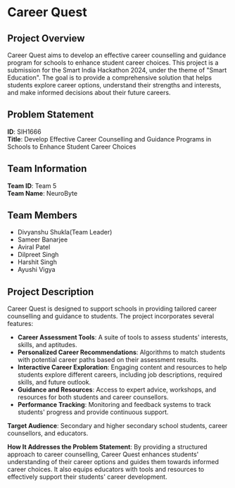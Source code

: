# Career Quest

## Project Overview

Career Quest aims to develop an effective career counselling and guidance program for schools to enhance student career choices. This project is a submission for the Smart India Hackathon 2024, under the theme of "Smart Education". The goal is to provide a comprehensive solution that helps students explore career options, understand their strengths and interests, and make informed decisions about their future careers.

## Problem Statement

**ID**: SIH1666  
**Title**: Develop Effective Career Counselling and Guidance Programs in Schools to Enhance Student Career Choices

## Team Information

**Team ID**: Team 5  
**Team Name**: NeuroByte

## Team Members

- Divyanshu Shukla(Team Leader)
- Sameer Banarjee
- Aviral Patel
- Dilpreet Singh
- Harshit Singh
- Ayushi Vigya

## Project Description

Career Quest is designed to support schools in providing tailored career counselling and guidance to students. The project incorporates several features:

- **Career Assessment Tools**: A suite of tools to assess students' interests, skills, and aptitudes.
- **Personalized Career Recommendations**: Algorithms to match students with potential career paths based on their assessment results.
- **Interactive Career Exploration**: Engaging content and resources to help students explore different careers, including job descriptions, required skills, and future outlook.
- **Guidance and Resources**: Access to expert advice, workshops, and resources for both students and career counsellors.
- **Performance Tracking**: Monitoring and feedback systems to track students' progress and provide continuous support.

**Target Audience**: Secondary and higher secondary school students, career counsellors, and educators.

**How It Addresses the Problem Statement**: By providing a structured approach to career counselling, Career Quest enhances students' understanding of their career options and guides them towards informed career choices. It also equips educators with tools and resources to effectively support their students' career development.
